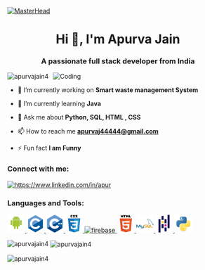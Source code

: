 [![MasterHead](https://maruf001-mt.github.io/Premium-Delivery/web.gif)](https://apurvajain.io)


<h1 align="center">Hi 👋, I'm Apurva Jain</h1>
<h3 align="center">A passionate full stack developer from India</h3>

<img align="right" alt="Coding" width="400" src="https://i.pinimg.com/736x/88/f5/0a/88f50a812e469663699ae43764988b8e.jpg">

<p align="left"> <img src="https://komarev.com/ghpvc/?username=apurvajain4&label=Profile%20views&color=0e75b6&style=flat" alt="apurvajain4" /> </p>

- 🔭 I’m currently working on **Smart waste management System**

- 🌱 I’m currently learning **Java**

- 💬 Ask me about **Python, SQL, HTML , CSS**

- 📫 How to reach me **apurvaj44444@gmail.com**

- ⚡ Fun fact **I am Funny**

<h3 align="left">Connect with me:</h3>
<p align="left">
<a href="https://linkedin.com/in/https://www.linkedin.com/in/apur" target="blank"><img align="center" src="https://raw.githubusercontent.com/rahuldkjain/github-profile-readme-generator/master/src/images/icons/Social/linked-in-alt.svg" alt="https://www.linkedin.com/in/apur" height="30" width="40" /></a>
</p>

<h3 align="left">Languages and Tools:</h3>
<p align="left"> <a href="https://developer.android.com" target="_blank" rel="noreferrer"> <img src="https://raw.githubusercontent.com/devicons/devicon/master/icons/android/android-original-wordmark.svg" alt="android" width="40" height="40"/> </a> <a href="https://www.cprogramming.com/" target="_blank" rel="noreferrer"> <img src="https://raw.githubusercontent.com/devicons/devicon/master/icons/c/c-original.svg" alt="c" width="40" height="40"/> </a> <a href="https://www.w3schools.com/cpp/" target="_blank" rel="noreferrer"> <img src="https://raw.githubusercontent.com/devicons/devicon/master/icons/cplusplus/cplusplus-original.svg" alt="cplusplus" width="40" height="40"/> </a> <a href="https://www.w3schools.com/css/" target="_blank" rel="noreferrer"> <img src="https://raw.githubusercontent.com/devicons/devicon/master/icons/css3/css3-original-wordmark.svg" alt="css3" width="40" height="40"/> </a> <a href="https://firebase.google.com/" target="_blank" rel="noreferrer"> <img src="https://www.vectorlogo.zone/logos/firebase/firebase-icon.svg" alt="firebase" width="40" height="40"/> </a> <a href="https://www.w3.org/html/" target="_blank" rel="noreferrer"> <img src="https://raw.githubusercontent.com/devicons/devicon/master/icons/html5/html5-original-wordmark.svg" alt="html5" width="40" height="40"/> </a> <a href="https://www.mysql.com/" target="_blank" rel="noreferrer"> <img src="https://raw.githubusercontent.com/devicons/devicon/master/icons/mysql/mysql-original-wordmark.svg" alt="mysql" width="40" height="40"/> </a> <a href="https://pandas.pydata.org/" target="_blank" rel="noreferrer"> <img src="https://raw.githubusercontent.com/devicons/devicon/2ae2a900d2f041da66e950e4d48052658d850630/icons/pandas/pandas-original.svg" alt="pandas" width="40" height="40"/> </a> <a href="https://www.python.org" target="_blank" rel="noreferrer"> <img src="https://raw.githubusercontent.com/devicons/devicon/master/icons/python/python-original.svg" alt="python" width="40" height="40"/> </a> </p>

<p><img align="left" src="https://github-readme-stats.vercel.app/api/top-langs?username=apurvajain4&show_icons=true&locale=en&layout=compact" alt="apurvajain4" /></p>

<p>&nbsp;<img align="center" src="https://github-readme-stats.vercel.app/api?username=apurvajain4&show_icons=true&locale=en" alt="apurvajain4" /></p>

<p><img align="center" src="https://github-readme-streak-stats.herokuapp.com/?user=apurvajain4&" alt="apurvajain4" /></p>
